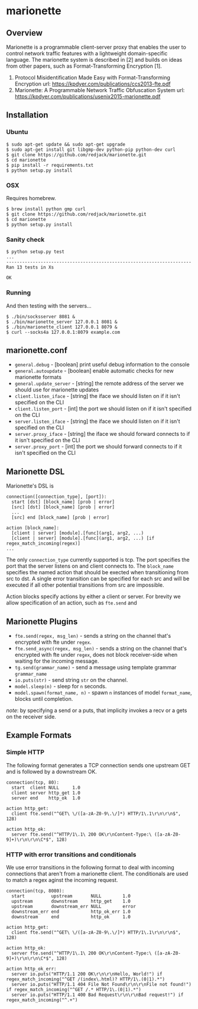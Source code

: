 # marionette

Overview
--------

Marionette is a programmable client-server proxy that enables the user to control network traffic features with a lightweight domain-specific language. The marionette system is described in [2] and builds on ideas from other papers, such as Format-Transforming Encryption [1].

1. Protocol Misidentification Made Easy with Format-Transforming Encryption
   url: https://kpdyer.com/publications/ccs2013-fte.pdf
2. Marionette: A Programmable Network Traffic Obfuscation System
   url: https://kpdyer.com/publications/usenix2015-marionette.pdf

Installation
------------

### Ubuntu

```console
$ sudo apt-get update && sudo apt-get upgrade
$ sudo apt-get install git libgmp-dev python-pip python-dev curl
$ git clone https://github.com/redjack/marionette.git
$ cd marionette
$ pip install -r requirements.txt
$ python setup.py install
```

###  OSX

Requires homebrew.

```console
$ brew install python gmp curl
$ git clone https://github.com/redjack/marionette.git
$ cd marionette
$ python setup.py install
```

### Sanity check

```console
$ python setup.py test
...
----------------------------------------------------------------------
Ran 13 tests in Xs

OK
```

### Running

And then testing with the servers...

```console
$ ./bin/socksserver 8081 &
$ ./bin/marionette_server 127.0.0.1 8081 &
$ ./bin/marionette_client 127.0.0.1 8079 &
$ curl --socks4a 127.0.0.1:8079 example.com
```


marionette.conf
---------------

* ```general.debug``` - [boolean] print useful debug information to the console
* ```general.autoupdate``` - [boolean] enable automatic checks for new marionette formats
* ```general.update_server``` - [string] the remote address of the server we should use for marionette updates
* ```client.listen_iface``` - [string] the iface we should listen on if it isn't specified on the CLI
* ```client.listen_port``` - [int] the port we should listen on if it isn't specified on the CLI
* ```server.listen_iface``` - [string] the iface we should listen on if it isn't specified on the CLI
* ```server.proxy_iface``` - [string] the iface we should forward connects to if it isn't specified on the CLI
* ```server.proxy_port``` - [int] the port we should forward connects to if it isn't specified on the CLI


Marionette DSL
--------------

Marionette's DSL is 

```
connection([connection_type], [port]):
  start [dst] [block_name] [prob | error]
  [src] [dst] [block_name] [prob | error]
  ...
  [src] end [block_name] [prob | error]

action [block_name]:
  [client | server] [module].[func](arg1, arg2, ...)
  [client | server] [module].[func](arg1, arg2, ...) [if regex_match_incoming(regex)]
...
```

The only ```connection_type``` currently supported is tcp. The port specifies the port that the server listens on and client connects to. The ```block_name``` specifies the named action that should be exected when transitioning from src to dst. A single error transition can be specified for each src and will be executed if all other potential transitions from src are impossible.

Action blocks specify actions by either a client or server. For brevity we allow specification of an action, such as ```fte.send``` and 

Marionette Plugins
------------------

* ```fte.send(regex, msg_len)``` - sends a string on the channel that's encrypted with fte under ```regex```.
* ```fte.send_async(regex, msg_len)``` - sends a string on the channel that's encrypted with fte under ```regex```, does not block receiver-side when waiting for the incoming message.
* ```tg.send(grammar_name)``` - send a message using template grammar ```grammar_name```
* ```io.puts(str)``` - send string ```str``` on the channel.
* ```model.sleep(n)``` - sleep for ```n``` seconds.
* ```model.spawn(format_name, n)``` - spawn ```n``` instances of model ```format_name```, blocks until completion.

*note*: by specifying a send or a puts, that implicity invokes a recv or a gets on the receiver side.

Example Formats
---------------

### Simple HTTP

The following format generates a TCP connection sends one upstream GET and is followed by a downstream OK.

```
connection(tcp, 80):
  start  client NULL     1.0
  client server http_get 1.0
  server end    http_ok  1.0

action http_get:
  client fte.send("^GET\ \/([a-zA-Z0-9\.\/]*) HTTP/1\.1\r\n\r\n$", 128)

action http_ok:
  server fte.send("^HTTP/1\.1\ 200 OK\r\nContent-Type:\ ([a-zA-Z0-9]+)\r\n\r\n\C*$", 128)
```

### HTTP with error transitions and conditionals

We use error transitions in the following format to deal with incoming connections that aren't from a marionette client. The conditionals are used to match a regex aginst the incoming request.

```
connection(tcp, 8080):
  start          upstream       NULL        1.0
  upstream       downstream     http_get    1.0
  upstream       downstream_err NULL        error
  downstream_err end            http_ok_err 1.0
  downstream     end            http_ok     1.0

action http_get:
  client fte.send("^GET\ \/([a-zA-Z0-9\.\/]*) HTTP/1\.1\r\n\r\n$", 128)

action http_ok:
  server fte.send("^HTTP/1\.1\ 200 OK\r\nContent-Type:\ ([a-zA-Z0-9]+)\r\n\r\n\C*$", 128)

action http_ok_err:
  server io.puts("HTTP/1.1 200 OK\r\n\r\nHello, World!") if regex_match_incoming("^GET /(index\.html)? HTTP/1\.(0|1).*")
  server io.puts("HTTP/1.1 404 File Not Found\r\n\r\nFile not found!") if regex_match_incoming("^GET /.* HTTP/1\.(0|1).*")
  server io.puts("HTTP/1.1 400 Bad Request\r\n\r\nBad request!") if regex_match_incoming("^.+")
```
